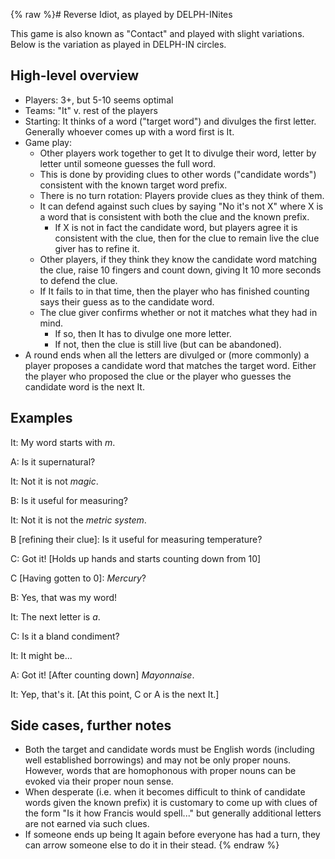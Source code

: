 {% raw %}# Reverse Idiot, as played by DELPH-INites

This game is also known as "Contact" and played with slight variations.
Below is the variation as played in DELPH-IN circles.

## High-level overview

- Players: 3+, but 5-10 seems optimal
- Teams: "It" v. rest of the players
- Starting: It thinks of a word ("target word") and divulges the first
letter. Generally whoever comes up with a word first is It.
- Game play:
  - Other players work together to get It to divulge their word,
letter by letter until someone guesses the full word.
  - This is done by providing clues to other words ("candidate
words") consistent with the known target word prefix.
  - There is no turn rotation: Players provide clues as they think
of them.
  - It can defend against such clues by saying "No it's not X" where
X is a word that is consistent with both the clue and the known
prefix.
    - If X is not in fact the candidate word, but players agree it
is consistent with the clue, then for the clue to remain
live the clue giver has to refine it.
  - Other players, if they think they know the candidate word
matching the clue, raise 10 fingers and count down, giving It 10
more seconds to defend the clue.
  - If It fails to in that time, then the player who has finished
counting says their guess as to the candidate word.
  - The clue giver confirms whether or not it matches what they had
in mind.
    - If so, then It has to divulge one more letter.
    - If not, then the clue is still live (but can be abandoned).
- A round ends when all the letters are divulged or (more commonly) a
player proposes a candidate word that matches the target word.
Either the player who proposed the clue or the player who guesses
the candidate word is the next It.

## Examples

It: My word starts with *m*.

A: Is it supernatural?

It: Not it is not *magic*.

B: Is it useful for measuring?

It: Not it is not the *metric system*.

B \[refining their clue\]: Is it useful for measuring temperature?

C: Got it! \[Holds up hands and starts counting down from 10\]

C \[Having gotten to 0\]: *Mercury*?

B: Yes, that was my word!

It: The next letter is *a*.

C: Is it a bland condiment?

It: It might be...

A: Got it! \[After counting down\] *Mayonnaise*.

It: Yep, that's it. \[At this point, C or A is the next It.\]

## Side cases, further notes

- Both the target and candidate words must be English words (including
well established borrowings) and may not be only proper nouns.
However, words that are homophonous with proper nouns can be evoked
via their proper noun sense.
- When desperate (i.e. when it becomes difficult to think of candidate
words given the known prefix) it is customary to come up with clues
of the form "Is it how Francis would spell..." but generally
additional letters are not earned via such clues.
- If someone ends up being It again before everyone has had a turn,
they can arrow someone else to do it in their stead.
<update date omitted for speed>{% endraw %}